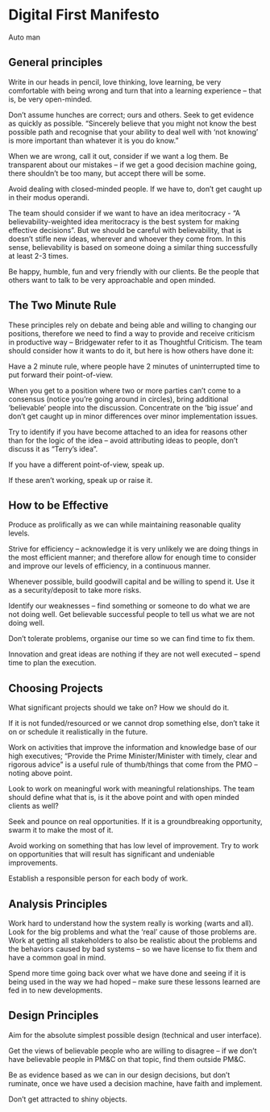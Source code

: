 # Digital First Manifesto

Auto man

## General principles

Write in our heads in pencil, love thinking, love learning, be very comfortable with being wrong and turn that into a learning experience – that is, be very open-minded.

Don’t assume hunches are correct; ours and others. Seek to get evidence as quickly as possible. “Sincerely believe that you might not know the best possible path and recognise that your ability to deal well with ‘not knowing’ is more important than whatever it is you do know.”

When we are wrong, call it out, consider if we want a log them. Be transparent about our mistakes – if we get a good decision machine going, there shouldn’t be too many, but accept there will be some.

Avoid dealing with closed-minded people. If we have to, don’t get caught up in their modus operandi.

The team should consider if we want to have an idea meritocracy - “A believability-weighted idea meritocracy is the best system for making effective decisions”. But we should be careful with believability, that is doesn’t stifle new ideas, wherever and whoever they come from. In this sense, believability is based on someone doing a similar thing successfully at least 2-3 times.

Be happy, humble, fun and very friendly with our clients. Be the people that others want to talk to be very approachable and open minded. 

## The Two Minute Rule

These principles rely on debate and being able and willing to changing our positions, therefore we need to find a way to provide and receive criticism in productive way – Bridgewater refer to it as Thoughtful Criticism. The team should consider how it wants to do it, but here is how others have done it:

Have a 2 minute rule, where people have 2 minutes of uninterrupted time to put forward their point-of-view.

When you get to a position where two or more parties can’t come to a consensus (notice you’re going around in circles), bring additional ‘believable’ people into the discussion. Concentrate on the ‘big issue’ and don’t get caught up in minor differences over minor implementation issues.

Try to identify if you have become attached to an idea for reasons other than for the logic of the idea – avoid attributing ideas to people, don’t discuss it as “Terry’s idea”. 

If you have a different point-of-view, speak up.

If these aren’t working, speak up or raise it.

## How to be Effective

Produce as prolifically as we can while maintaining reasonable quality levels.

Strive for efficiency – acknowledge it is very unlikely we are doing things in the most efficient manner; and therefore allow for enough time to consider and improve our levels of efficiency, in a continuous manner.

Whenever possible, build goodwill capital and be willing to spend it. Use it as a security/deposit to take more risks.

Identify our weaknesses – find something or someone to do what we are not doing well. Get believable successful people to tell us what we are not doing well. 

Don’t tolerate problems, organise our time so we can find time to fix them.

Innovation and great ideas are nothing if they are not well executed – spend time to plan the execution.

## Choosing Projects

What significant projects should we take on? How we should do it.

If it is not funded/resourced or we cannot drop something else, don’t take it on or schedule it realistically in the future.

Work on activities that improve the information and knowledge base of our high executives; “Provide the Prime Minister/Minister with timely, clear and rigorous advice” is a useful rule of thumb/things that come from the PMO – noting above point. 

Look to work on meaningful work with meaningful relationships. The team should define what that is, is it the above point and with open minded clients as well? 

Seek and pounce on real opportunities. If it is a groundbreaking opportunity, swarm it to make the most of it.

Avoid working on something that has low level of improvement. Try to work on opportunities that will result has significant and undeniable improvements.

Establish a responsible person for each body of work. 

## Analysis Principles

Work hard to understand how the system really is working (warts and all). Look for the big problems and what the ‘real’ cause of those problems are. Work at getting all stakeholders to also be realistic about the problems and the behaviors caused by bad systems – so we have license to fix them and have a common goal in mind. 

Spend more time going back over what we have done and seeing if it is being used in the way we had hoped – make sure these lessons learned are fed in to new developments.

## Design Principles

Aim for the absolute simplest possible design (technical and user interface).

Get the views of believable people who are willing to disagree – if we don’t have believable people in PM&C on that topic, find them outside PM&C.

Be as evidence based as we can in our design decisions, but don’t ruminate, once we have used a decision machine, have faith and implement.

Don’t get attracted to shiny objects.
